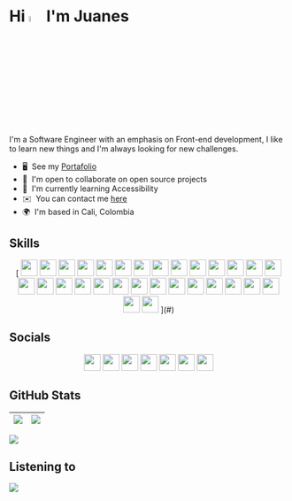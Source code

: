 <!-- markdownlint-disable MD030 MD033 -->

# Hi <img src="https://media.giphy.com/media/hvRJCLFzcasrR4ia7z/giphy.gif" width="5%" /> I'm Juanes

I'm a Software Engineer with an emphasis on Front-end development, I like to learn new things and I'm always looking for new challenges.

-   🖥️  See my [Portafolio](http://juanescacha.github.io)
-   🤝  I'm open to collaborate on open source projects
-   🧠  I'm currently learning Accessibility
-   ✉️  You can contact me [here](https://www.linkedin.com/in/juanescacha/)
-   🌍  I'm based in Cali, Colombia
<!-- -   🚀  I'm currently working on [application-name](http://myapp.com) -->

## Skills

<div align="center">
[<!-- Go -->
<img src="https://img.shields.io/badge/Go-282C34?logo=go&logoColor=00ADD8" height="30" />
<!-- Python -->
<img src="https://img.shields.io/endpoint.svg?url=https://gist.githubusercontent.com/Juanescacha/cb8ff49f53d434d7f7cad2c5df73db1a/raw/b759d83b2849b6ae036a15341c25b3842f31c389/PythonBadge.json" height="30" />
<!-- HTML5 -->
<img src="https://img.shields.io/endpoint.svg?url=https://gist.githubusercontent.com/Juanescacha/bc949d8e48f9c3f69ab180a0acb75ddc/raw/a53a9be59b710718baeb75443baef685b7b120c9/HTML5Badge.json" height="30" />
<!-- CSS3 -->
<img src="https://img.shields.io/endpoint.svg?url=https://gist.githubusercontent.com/Juanescacha/987c260db470d3202ae9803e59f3db5e/raw/ce3f8d033892628cbe77513449f0faf17ea21b8d/CSS3Badge.json" height="30" />
<!-- JavaScript -->
<img src="https://img.shields.io/endpoint.svg?url=https://gist.githubusercontent.com/Juanescacha/19ef3563ce77be936fb477ee77e4fdc2/raw/c8af0984f21b7b67462907a467cd5bb26d13e5c4/JavascriptBadge.json" height="30">
<!-- TypeScript -->
<img src="https://img.shields.io/endpoint.svg?url=https://gist.githubusercontent.com/Juanescacha/cf8becfa3c1217cf3d39156fe645c6ce/raw/174df81e680932dc7a8d9623ed252317cc3fb116/TypescriptBadge.json" height="30" />
<!-- Npm -->
<img src="https://img.shields.io/endpoint.svg?url=https://gist.githubusercontent.com/Juanescacha/ef1695226e8ec433db7e51e195f8a426/raw/4bd59166757e099319a9b879c0b3c411d3045473/NpmBadge.json" height="30" />
<!-- Vite -->
<img src="https://img.shields.io/endpoint.svg?url=https://gist.githubusercontent.com/Juanescacha/4803fdf95acc4cef4b8256ea98d86ceb/raw/629bb4e5b2857579bd39e35e8014758fb06167c6/viteBadge.json" height="30" />
<!-- React -->
<img src="https://img.shields.io/badge/React-282C34?logo=react&logoColor=61DAFB" height="30" />
<!-- Vue.js -->
<img src="https://img.shields.io/endpoint.svg?url=https://gist.githubusercontent.com/Juanescacha/0b097ee0815aac83a2432c2869361f0c/raw/f177f93479fb4d058e2534d3a6be87072fb0cf68/VueBadge.json" height="30" />
<!-- Next.js -->
<img src="https://img.shields.io/badge/Next.js-282C34?logo=next.js&logoColor=FFFFFF" height="30" />
<!-- Redux -->
<img src="https://img.shields.io/badge/Redux-282C34?logo=redux&logoColor=764ABC" height="30" />
<!-- Nodejs -->
<img src="https://img.shields.io/endpoint.svg?url=https://gist.githubusercontent.com/Juanescacha/bfb565fe15c3e3a55bb6340934be0bde/raw/f282aaa20cb0b09445ada06bcf37fa97804613aa/NodejsBadge.json" height="30" />
<!-- Express -->
<img src="https://img.shields.io/badge/Express-282C34?logo=express&logoColor=FFFFFF" height="30" />
<!-- MongoDB -->
<img src="https://img.shields.io/endpoint.svg?url=https://gist.githubusercontent.com/Juanescacha/44687f32191b68d47040f137ed40c0c6/raw/92836b7d5eaa97b53173f26ef9bf28240cf6dbac/MongoDBBadge.json" height="30" />
<!-- PostgreSQL -->
<img src="https://img.shields.io/endpoint.svg?url=https://gist.githubusercontent.com/Juanescacha/c3def1dd495f7a7fc4d3dbb5710a2bbb/raw/8cf2494d791754b7edddbb8f6df5b19ad649c06f/PostgreSQLBadge.json" height="30" />
<!-- Django -->
<img src="https://img.shields.io/badge/Django-282C34?logo=Django&logoColor=44B78B" height="30" />
<!-- GraphQL -->
<img src="https://img.shields.io/badge/GraphQL-282C34?logo=graphql&logoColor=E10098" height="30" />
<!-- Tailwind CSS -->
<img src="https://img.shields.io/badge/Tailwind%20CSS-282C34?logo=tailwind-css&logoColor=38bdf8" height="30" />
<!-- Flask -->
<!-- <img src="https://img.shields.io/badge/Flask-282C34?logo=flask" height="30" /> -->
<!-- FastAPI -->
<!-- <img src="https://img.shields.io/badge/FastAPI-282C34?logo=fastapi&logoColor=009688" height="30" /> -->
<!-- MYSQL -->
<!-- <img src="https://img.shields.io/badge/MySQL-282C34?logo=mysql&logoColor=4479A1" height="30" /> -->
<!-- Netlify -->
<img src="https://img.shields.io/badge/Netlify-282C34?logo=netlify&logoColor=00C7B7" height="30" />
<!-- Bootstrap -->
<!-- <img src="https://img.shields.io/badge/Bootstrap-282C34?logo=bootstrap&logoColor=7952B3" height="30" /> -->
<!-- JQuery -->
<!-- <img src="https://img.shields.io/badge/JQuery-282C34?logo=jquery&logoColor=0769AD" height="30" /> -->
<!-- Material Design -->
<!-- <img src="https://img.shields.io/badge/Material%20Design-282C34?logo=material%20design&logoColor=757575" height="30" /> -->
<!-- Material UI -->
<!-- <img src="https://img.shields.io/badge/Material%20UI-282C34?logo=mui&logoColor=007FFF" height="30" /> -->
<!-- Angular -->
<!-- <img src="https://img.shields.io/badge/Angular-282C34?logo=angular&logoColor=DD0031" height="30" /> -->
<!-- PHP -->
<!-- <img src="https://img.shields.io/badge/PHP-282C34?logo=php&logoColor=777BB4" height="30" /> -->
<!-- Spring -->
<!-- <img src="https://img.shields.io/badge/Spring-282C34?logo=spring&logoColor=6DB33F" height="30" /> -->
<!-- Ruby -->
<!-- <img src="https://img.shields.io/badge/Ruby-282C34?logo=ruby&logoColor=CC342D" height="30" /> -->
<!-- Docker -->
<!-- <img src="https://img.shields.io/badge/Docker-282C34?logo=Docker&logoColor=2496ED" height="30" /> -->
<!-- Kubernetes -->
<!-- <img src="https://img.shields.io/badge/Kubernetes-282C34?logo=Kubernetes&logoColor=326CE5" height="30" /> -->
<!-- Amazon AWS -->
<!-- <img src="https://img.shields.io/badge/Amazon%20AWS-282C34?logo=amazon%20aws" height="30" /> -->
<!-- Vercel -->
<img src="https://img.shields.io/badge/Vercel-282C34?logo=vercel" height="30" />
<!-- Render -->
<img src="https://img.shields.io/badge/Render-282C34?logo=render&logoColor=46E3B7" height="30" />
<!-- Microsoft Azure -->
<img src="https://img.shields.io/endpoint.svg?url=https://gist.githubusercontent.com/Juanescacha/4a05071ea690d8880bd2f77ba98389da/raw/f4ae2318944244440f420c0bc0e5d974c31c7c0c/AzureBadge.json" height="30" />
<!-- Git -->
<img src="https://img.shields.io/badge/Git-282C34?logo=git&logoColor=F05032" height="30" />
<!-- VS Code -->
<img src="https://img.shields.io/endpoint.svg?url=https://gist.githubusercontent.com/Juanescacha/8495419d119e7e3e4354da231f3d7ac5/raw/31ba766a522f8ef4975917f2497540b7e52efe50/VSCodeBadge.json" height="30" />
<!-- Confluence -->
<!-- Jira -->
<!-- Notion -->
<!-- Microsoft Teams -->

<!-- Creative -->
<!-- Figma -->
<img src="https://img.shields.io/endpoint.svg?url=https://gist.githubusercontent.com/Juanescacha/106f4ddcc3d87c4bacf2e48dd6f5d753/raw/44dbc59c64b2adc556ff299fd6deb3dce996f5e4/FigmaBadge.json" height="30" />
<!-- Photoshop -->
<img src="https://img.shields.io/endpoint.svg?url=https://gist.githubusercontent.com/Juanescacha/f983d0698354ede1e88cedde67780f4b/raw/0231f651fe212eb6c8cb7db53d39f7c7d6a071d4/PhotoshopBadge.json" height="30" />
<!-- Illustrator -->
<img src="https://img.shields.io/endpoint.svg?url=https://gist.githubusercontent.com/Juanescacha/b3984faf524291c417d0b92f1ff449b7/raw/31ba901cc116809828b1976be8f3b68f27efc1e2/IllustratorBadge.json" height="30" />
<!-- After Effects -->
<img src="https://img.shields.io/endpoint.svg?url=https://gist.githubusercontent.com/Juanescacha/9aa1e045b30f751aa14285c8391ed98d/raw/48027d7e68f4ad215d1d2247b67dd13aa72c8503/AfterEffectsBadge.json" height="30" />
<!-- Premiere Pro -->
<img src="https://img.shields.io/endpoint.svg?url=https://gist.githubusercontent.com/Juanescacha/50e655a8598d2fac8d86bf5941768f6f/raw/7a97867a1b63ef2049ec7258d530f9b42d4cfc59/PremiereProBadge.json" height="30" />
](#)
</div>

## Socials

<div align="center">

[<img src="https://img.shields.io/badge/LinkedIn-0A66C2?logo=linkedin&logoColor=FFF" height="30" />](https://www.linkedin.com/in/juanescacha)
[<img src="https://img.shields.io/badge/Twitter-1DA1F2?logo=twitter&logoColor=FFF" height="30" />](https://twitter.com/juanescacha)
[<img src="https://img.shields.io/badge/Twitch-9146FF?logo=twitch&logoColor=FFF" height="30" />](https://www.twitch.tv/juanescacha_)
[<img src="https://img.shields.io/badge/Discord-7289DA?logo=Discord&logoColor=FFF" height="30" />](https://discord.com/users/736992692277608459)
[<img src="https://img.shields.io/badge/Instagram-E4405F?logo=Instagram&logoColor=FFF" height="30" />](https://www.instagram.com/juanescacha_)
[<img src="https://img.shields.io/badge/Youtube-FF0000?logo=Youtube&logoColor=FFF" height="30" />](https://www.youtube.com/juanescacha)
[<img src="https://img.shields.io/badge/Github-000?logo=Github&logoColor=FFF" height="30" />](https://www.github.com/juanescacha)

</div>

## GitHub Stats

| <img src="https://readmestats.999857.xyz/api?username=juanescacha&show_icons=true&count_private=true&hide_border=true&theme=dark" /> | <img src="https://readmestats.999857.xyz/api/top-langs/?username=juanescacha&langs_count=6&hide_border=true&layout=compact&theme=dark" /> |
| ------------------------------------------------------------------------------------------------------------------------------------ | ----------------------------------------------------------------------------------------------------------------------------------------- |

<img src="https://komarev.com/ghpvc/?username=juanescacha">

## Listening to

<a href="https://spotify-github-profile.vercel.app/api/view?uid=31mxi5kts24htqt7aiwrfqthcf3i&redirect=true">
<picture>
<source srcset="https://spotify-github-profile.vercel.app/api/view?uid=31mxi5kts24htqt7aiwrfqthcf3i&cover_image=false&theme=default&show_offline=false&background_color=121212&bar_color=53b14f&bar_color_cover=false" media="(prefers-color-scheme: light)">
<img src="https://spotify-github-profile.vercel.app/api/view?uid=31mxi5kts24htqt7aiwrfqthcf3i&cover_image=true&theme=novatorem&bar_color=ffffff&bar_color_cover=false&show_offline=false">
</picture>
</a>

<!-- ## Support Me

<a href="https://www.buymeacoffee.com/Juanescacha">
<img src="https://cdn.buymeacoffee.com/buttons/v2/default-yellow.png" width="180" />
</a> -->
